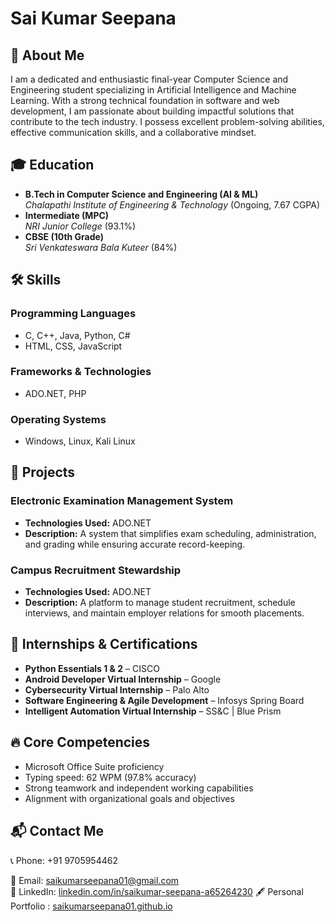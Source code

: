 # Sai Kumar Seepana

## 🚀 About Me
I am a dedicated and enthusiastic final-year Computer Science and Engineering student specializing in Artificial Intelligence and Machine Learning. With a strong technical foundation in software and web development, I am passionate about building impactful solutions that contribute to the tech industry. I possess excellent problem-solving abilities, effective communication skills, and a collaborative mindset.

## 🎓 Education
- **B.Tech in Computer Science and Engineering (AI & ML)**  
  *Chalapathi Institute of Engineering & Technology* (Ongoing, 7.67 CGPA)
- **Intermediate (MPC)**  
  *NRI Junior College* (93.1%)
- **CBSE (10th Grade)**  
  *Sri Venkateswara Bala Kuteer* (84%)

## 🛠️ Skills
### **Programming Languages**
- C, C++, Java, Python, C#
- HTML, CSS, JavaScript

### **Frameworks & Technologies**
- ADO.NET, PHP


### **Operating Systems**
- Windows, Linux, Kali Linux

## 💼 Projects
### **Electronic Examination Management System**
- **Technologies Used:** ADO.NET
- **Description:** A system that simplifies exam scheduling, administration, and grading while ensuring accurate record-keeping.

### **Campus Recruitment Stewardship**
- **Technologies Used:** ADO.NET
- **Description:** A platform to manage student recruitment, schedule interviews, and maintain employer relations for smooth placements.

## 📜 Internships & Certifications
- **Python Essentials 1 & 2** – CISCO
- **Android Developer Virtual Internship** – Google
- **Cybersecurity Virtual Internship** – Palo Alto
- **Software Engineering & Agile Development** – Infosys Spring Board
- **Intelligent Automation Virtual Internship** – SS&C | Blue Prism

## 🔥 Core Competencies
- Microsoft Office Suite proficiency
- Typing speed: 62 WPM (97.8% accuracy)
- Strong teamwork and independent working capabilities
- Alignment with organizational goals and objectives

## 📬 Contact Me
📞 Phone: +91 9705954462

📧 Email: [saikumarseepana01@gmail.com](mailto:saikumarseepana01@gmail.com)  
🔗 LinkedIn: [linkedin.com/in/saikumar-seepana-a65264230](https://www.linkedin.com/in/saikumar-seepana-a65264230)
🖋️ Personal Portfolio : [saikumarseepana01.github.io](https://saikumarseepana01.github.io/Personal_portfolio/)

